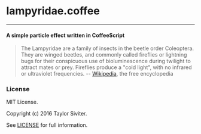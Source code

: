 # lampyridae.coffee

***

#### A simple particle effect written in CoffeeScript

> The Lampyridae are a family of insects in the beetle order Coleoptera. They are winged
> beetles, and commonly called fireflies or lightning bugs for their conspicuous use of
> bioluminescence during twilight to attract mates or prey. Fireflies produce a "cold light",
> with no infrared or ultraviolet frequencies.
> -- [Wikipedia](https://en.wikipedia.org/wiki/Firefly), the free encyclopedia

### License

MIT License.

Copyright (c) 2016 Taylor Siviter.

See [LICENSE](LICENSE) for full information.